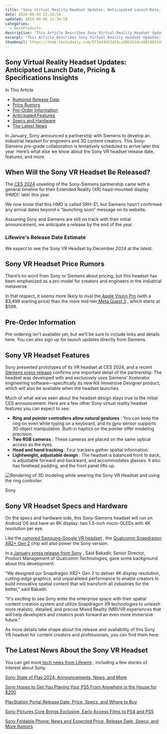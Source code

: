 ```yaml
---
title: "Sony Virtual Reality Headset Updates: Anticipated Launch Date, Pricing & Specifications Insights"
date: 2024-08-03 22:10:54
updated: 2024-08-05 11:34:59
categories:
  - BestProducts
description: "This Article Describes Sony Virtual Reality Headset Updates: Anticipated Launch Date, Pricing & Specifications Insights"
excerpt: "This Article Describes Sony Virtual Reality Headset Updates: Anticipated Launch Date, Pricing & Specifications Insights"
thumbnail: https://thmb.techidaily.com/571b43b53a53cad9b332dce8854b53a71ff048e6605567e6d7468a0e180b6317.jpeg
---
```


## Sony Virtual Reality Headset Updates: Anticipated Launch Date, Pricing & Specifications Insights

 In This Article 

* [ Rumored Release Date ](https://www.lifewire.com/#toc-when-will-the-sony-vr-headset-be-released)
* [ Price Rumors ](https://www.lifewire.com/#toc-sony-vr-headset-price-rumors)
* [ Pre-Order Information ](https://www.lifewire.com/#toc-pre-order-information)
* [ Anticipated Features ](https://www.lifewire.com/#toc-sony-vr-headset-features)
* [ Specs and Hardware ](https://www.lifewire.com/#toc-sony-vr-headset-specs-and-hardware)
* [ The Latest News ](https://www.lifewire.com/#toc-the-latest-news-about-the-sony-vr-headset)

 In January, Sony announced a partnership with Siemens to develop an industrial headset for engineers and 3D content creators. This Sony-Siemens pro-grade collaboration is tentatively scheduled to arrive later this year. Here’s what else we know about the Sony VR headset release date, features, and more.

##  When Will the Sony VR Headset Be Released? 

 The[ CES 2024](https://www.lifewire.com/ces-news-and-everything-else-to-know-5090178) unveiling of the Sony-Siemens partnership came with a general timeline for their Extended Reality (XR) head-mounted display (HMD): later this year. 

 We now know that this HMD is called SRH-S1, but Siemens hasn’t confirmed any arrival dates beyond a “launching soon” message on its website. 

 Assuming Sony and Siemens are still on track with their initial announcement, we anticipate a release by the end of the year.

###  Lifewire's Release Date Estimate

 We expect to see the Sony VR Headset by December 2024 at the latest.

##  Sony VR Headset Price Rumors 

 There’s no word from Sony or Siemens about pricing, but this headset has been emphasized as a pro model for creators and engineers in the industrial metaverse.

 In that respect, it seems more likely to rival the[ Apple Vision Pro](https://www.lifewire.com/apple-vision-pro-2-8612550) (with a $3,499 starting price) than the more mid-tier[ Meta Quest 3](https://www.lifewire.com/oculus-quest-3-news-specs-rumors-5220120) , which starts at $599.

## Pre-Order Information 

 Pre-ordering isn’t available yet, but we’ll be sure to include links and details here. You can also sign up for launch updates directly from Siemens.

## Sony VR Headset Features 

 Sony presented prototypes of its VR headset at CES 2024, and a recent[ Siemens press release](https://newsroom.sw.siemens.com/en-US/siemens-rl24-sony-siemens-nx/) confirms one important detail of the partnership: The headset was developed with and exclusively uses Siemens’ Xcelerator engineering software—specifically its new NX Immersive Designer product, which will also be available when the headset launches.

 Much of what we’ve seen about the headset design stays true to the initial CES announcement. Here are a few other Sony virtual reality headset features you can expect to see:

* **Ring and pointer controllers allow natural gestures** : You can keep the ring on even while typing on a keyboard, and its gyro sensor supports 3D object manipulation. Built-in haptics on the pointer offer modeling precision.
* **Two RGB cameras** : These cameras are placed on the same optical access as the eyes.
* **Head and hand tracking** : Four trackers gather spatial information.
* **Lightweight, adjustable design** : The headset is balanced front to back, is adjustable forward and backward, and accommodates glasses. It also has forehead padding, and the front panel lifts up.

![Rendering of 3D modeling while wearing the Sony VR Headset and using the ring controller.](https://www.lifewire.com/thmb/4xyJFjIlj-e9RXY9KmMJ5hQAlvg=/960x0/filters:no_upscale():max_bytes(200000):strip_icc():format(webp)/sony-siemens-xcelerator-rl24-newsroom-01-1280x720-dcad4516a8e54fbe86c918fd395959ca.jpeg) 

Sony

##  Sony VR Headset Specs and Hardware 

 On the specs and hardware side, this Sony-Siemens headset will run on Android OS and have an 8K display: two 1.3-inch micro-OLEDs with 4K resolution per eye.

 Like the[ rumored Samsung-Google VR headset](https://www.zdnet.com/article/vision-pro-led-samsung-to-reboot-its-vr-headset-plans-and-its-now-targeting-end-of-2024-report/) , the [ Qualcomm Snapdragon XR2+ Gen 2](https://www.qualcomm.com/products/mobile/snapdragon/xr-vr-ar/snapdragon-xr2-plus-gen-2-platform) chip will also power the Sony version. 

 In a[ January press release from Sony](https://www.sony.com/content/sony/en/en%5Fus/SCA/company-news/press-releases/sony-electronics/2024/sony-corporation-announces-development-of-spatial-content-creation-system-equipped-with-highquality-xr-headmounted-display-and-controllers-dedicated-to-interaction-with-3d-objects.html) , Said Bakadir, Senior Director, Product Management of Qualcomm Technologies, gave some background about this development:

 “We designed our Snapdragon XR2+ Gen 2 to deliver 4K display resolution, cutting-edge graphics, and unparalleled performance to enable creators to build innovative spatial content that will transform all industries for the better," said Bakadir.

 “It's exciting to see Sony enter the enterprise space with their spatial content creation system and utilize Snapdragon XR technologies to unleash more realistic, detailed, and precise Mixed Reality (MR)/VR experiences that will help developers and creators push forward an even more immersive future."

 As more details take shape about the release and availability of this Sony VR headset for content creators and professionals, you can find them here.

##  The Latest News About the Sony VR Headset 

 You can get more[ tech news from Lifewire](https://www.lifewire.com/news-4795879) , including a few stories of interest about Sony.

[  Sony State of Play 2024: Announcements, News, and More ](https://www.lifewire.com/sony-state-of-play-rumors-announcements-news-and-more-5220949) 

[  Sony Hopes to Get You Playing Your PS5 From Anywhere in the House for $200 ](https://www.lifewire.com/sony-playstation-portal-7814148) 

[  PlayStation Portal Release Date, Price, Specs, and Where to Buy ](https://www.lifewire.com/sony-handheld-project-q-7552419) 

[  Sony Pictures Core Brings Exclusive, Early Access Films to PS4 and PS5 ](https://www.lifewire.com/sony-pictures-core-ps4-ps5-8348285) 

[  Sony Foldable Phone: News and Expected Price, Release Date, Specs; and More Rumors ](https://www.lifewire.com/sony-foldable-phone-7553435) 

<ins class="adsbygoogle"
     style="display:block"
     data-ad-format="autorelaxed"
     data-ad-client="ca-pub-7571918770474297"
     data-ad-slot="1223367746"></ins>



<ins class="adsbygoogle"
     style="display:block"
     data-ad-client="ca-pub-7571918770474297"
     data-ad-slot="8358498916"
     data-ad-format="auto"
     data-full-width-responsive="true"></ins>
